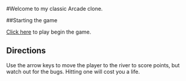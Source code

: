 #Welcome to my classic Arcade clone.

##Starting the game

[Click here](http://pcmart03.github.io/arcade-game/) to play begin the game.

## Directions
Use the arrow keys to move the player to the river to score points, but watch out for the bugs. Hitting one will cost you a life.  
